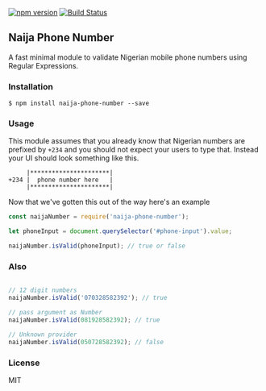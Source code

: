 [![npm version](https://badge.fury.io/js/naija-phone-number.svg)](https://badge.fury.io/js/naija-phone-number) [![Build Status](https://travis-ci.org/Udokah/naija-phone-number.svg?branch=master)](https://travis-ci.org/Udokah/naija-phone-number)

## Naija Phone Number
A fast minimal module to validate Nigerian mobile phone numbers using Regular Expressions.

### Installation
```
$ npm install naija-phone-number --save
```

### Usage

This module assumes that you already know that Nigerian numbers
are prefixed by `+234` and you should not expect your users to type that. Instead your UI should look something like this.

``` 
     |**********************|
+234 |  phone number here   |
     |**********************|
```

Now that we've gotten this out of the way here's an example

```js
const naijaNumber = require('naija-phone-number');

let phoneInput = document.querySelector('#phone-input').value;

naijaNumber.isValid(phoneInput); // true or false
```

### Also

```js

// 12 digit numbers
naijaNumber.isValid('070328582392'); // true

// pass argument as Number
naijaNumber.isValid(081928582392); // true

// Unknown provider
naijaNumber.isValid(050728582392); // false
```

### License

MIT
